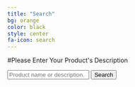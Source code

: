 ```yaml
---
title: "Search"
bg: orange
color: black
style: center
fa-icon: search
---
```


#Please Enter Your Product's Description

<div style="position: relative; height: 100px;">
	<div class="searchform cf">
		<input type="text" placeholder="Product name or description.">
		<button id="searchButton">
			Search
		</button>
	</div>
</div>